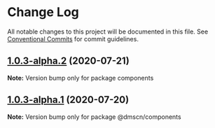 # Change Log

All notable changes to this project will be documented in this file.
See [Conventional Commits](https://conventionalcommits.org) for commit guidelines.

## [1.0.3-alpha.2](https://github.com/dmscn/monorepo/compare/components@1.0.2-alpha.0...components@1.0.3-alpha.2) (2020-07-21)

**Note:** Version bump only for package components





## [1.0.3-alpha.1](https://github.com/dmscn/monorepo/compare/@dmscn/components@1.0.3-alpha.0...@dmscn/components@1.0.3-alpha.1) (2020-07-20)

**Note:** Version bump only for package @dmscn/components
